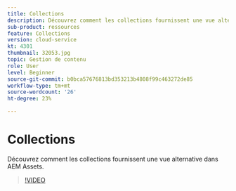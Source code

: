 ```yaml
---
title: Collections
description: Découvrez comment les collections fournissent une vue alternative dans AEM Assets.
sub-product: ressources
feature: Collections
version: cloud-service
kt: 4301
thumbnail: 32053.jpg
topic: Gestion de contenu
role: User
level: Beginner
source-git-commit: b0bca57676813bd353213b4808f99c463272de85
workflow-type: tm+mt
source-wordcount: '26'
ht-degree: 23%

---
```



# Collections

Découvrez comment les collections fournissent une vue alternative dans AEM Assets.

>[!VIDEO](https://video.tv.adobe.com/v/32053/?quality=12&learn=on&hidetitle=true)